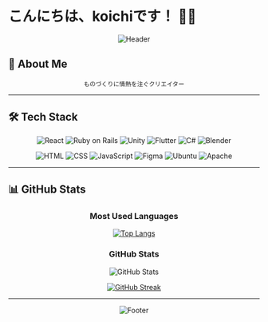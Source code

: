 # こんにちは、koichiです！ 👋🌟

<div align="center">

![Header](https://capsule-render.vercel.app/api?type=waving&color=gradient&height=300&section=header&text=koichi&fontSize=90)

</div>

## 🚀 About Me

<div align="center">

```
ものづくりに情熱を注ぐクリエイター
```

</div>

---

## 🛠️ Tech Stack

<div align="center">

![React](https://img.shields.io/badge/-React-61DAFB?style=for-the-badge&logo=react&logoColor=black)
![Ruby on Rails](https://img.shields.io/badge/-Rails-CC0000?style=for-the-badge&logo=ruby-on-rails&logoColor=white)
![Unity](https://img.shields.io/badge/-Unity-000000?style=for-the-badge&logo=unity&logoColor=white)
![Flutter](https://img.shields.io/badge/-Flutter-02569B?style=for-the-badge&logo=flutter&logoColor=white)
![C#](https://img.shields.io/badge/-C%23-239120?style=for-the-badge&logo=c-sharp&logoColor=white)
![Blender](https://img.shields.io/badge/-Blender-F5792A?style=for-the-badge&logo=blender&logoColor=white)

![HTML](https://img.shields.io/badge/-HTML-E34F26?style=for-the-badge&logo=html5&logoColor=white)
![CSS](https://img.shields.io/badge/-CSS-1572B6?style=for-the-badge&logo=css3&logoColor=white)
![JavaScript](https://img.shields.io/badge/-JavaScript-F7DF1E?style=for-the-badge&logo=javascript&logoColor=black)
![Figma](https://img.shields.io/badge/-Figma-F24E1E?style=for-the-badge&logo=figma&logoColor=white)
![Ubuntu](https://img.shields.io/badge/-Ubuntu-E95420?style=for-the-badge&logo=ubuntu&logoColor=white)
![Apache](https://img.shields.io/badge/-Apache-D22128?style=for-the-badge&logo=apache&logoColor=white)

</div>

---

## 📊 GitHub Stats

<div align="center">

### Most Used Languages

[![Top Langs](https://github-readme-stats.vercel.app/api/top-langs/?username=koichi2426&layout=compact&theme=radical&hide_border=true&bg_color=0D1117)](https://github.com/anuraghazra/github-readme-stats)

### GitHub Stats

![GitHub Stats](https://github-readme-stats.vercel.app/api?username=koichi2426&show_icons=true&theme=radical&hide_border=true&bg_color=0D1117)

</div>

<div align="center">

[![GitHub Streak](https://github-readme-streak-stats.herokuapp.com/?user=koichi2426&theme=radical&hide_border=true&background=0D1117)](https://git.io/streak-stats)

</div>

---

<div align="center">

![Footer](https://capsule-render.vercel.app/api?type=waving&color=gradient&height=100&section=footer)

</div>
